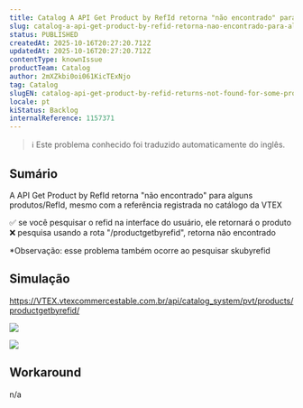 ```yaml
---
title: Catalog A API Get Product by RefId retorna "não encontrado" para alguns produtos/RefId
slug: catalog-a-api-get-product-by-refid-retorna-nao-encontrado-para-alguns-produtosrefid
status: PUBLISHED
createdAt: 2025-10-16T20:27:20.712Z
updatedAt: 2025-10-16T20:27:20.712Z
contentType: knownIssue
productTeam: Catalog
author: 2mXZkbi0oi061KicTExNjo
tag: Catalog
slugEN: catalog-api-get-product-by-refid-returns-not-found-for-some-productsrefid
locale: pt
kiStatus: Backlog
internalReference: 1157371
---
```


>ℹ️ Este problema conhecido foi traduzido automaticamente do inglês.

## Sumário


A API Get Product by RefId retorna "não encontrado" para alguns produtos/RefId, mesmo com a referência registrada no catálogo da VTEX

✅️ se você pesquisar o refid na interface do usuário, ele retornará o produto
❌️ pesquisa usando a rota "/productgetbyrefid", retorna não encontrado

*Observação: esse problema também ocorre ao pesquisar skubyrefid
## Simulação



https://VTEX.vtexcommercestable.com.br/api/catalog_system/pvt/products/productgetbyrefid/

 ![](https://vtexhelp.zendesk.com/attachments/token/BksgxlJ6S9SSqeullsdgcvnUm/?name=image.png)

 ![](https://vtexhelp.zendesk.com/attachments/token/vpk2h8A9N3j95Cw6XF7CL3cbt/?name=image.png)

## Workaround


n/a